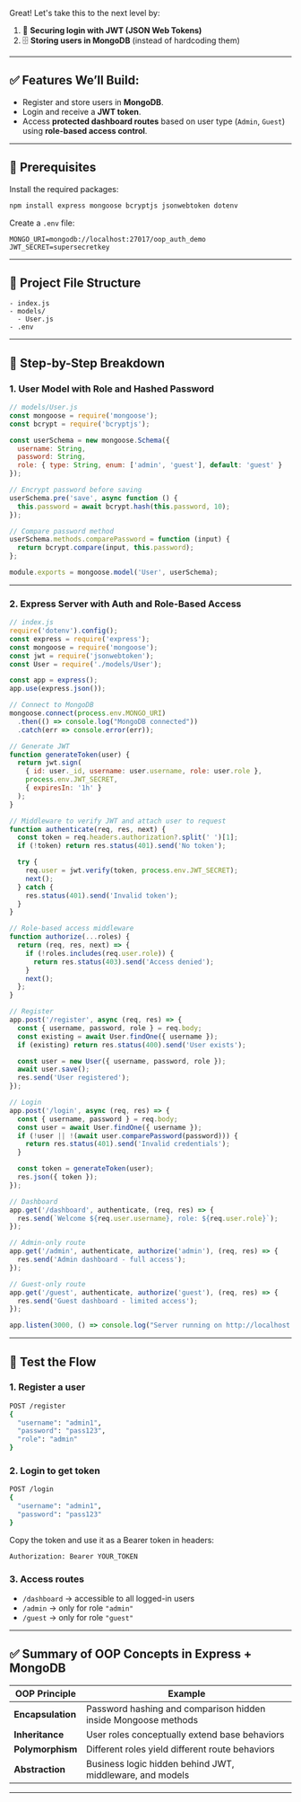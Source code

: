 Great! Let's take this to the next level by:

1. 🔐 **Securing login with JWT (JSON Web Tokens)**
2. 🗄️ **Storing users in MongoDB** (instead of hardcoding them)

---

## ✅ Features We’ll Build:

* Register and store users in **MongoDB**.
* Login and receive a **JWT token**.
* Access **protected dashboard routes** based on user type (`Admin`, `Guest`) using **role-based access control**.

---

## 🔧 Prerequisites

Install the required packages:

```bash
npm install express mongoose bcryptjs jsonwebtoken dotenv
```

Create a `.env` file:

```
MONGO_URI=mongodb://localhost:27017/oop_auth_demo
JWT_SECRET=supersecretkey
```

---

## 📁 Project File Structure

```
- index.js
- models/
  - User.js
- .env
```

---

## 🧠 Step-by-Step Breakdown

### 1. **User Model with Role and Hashed Password**

```js
// models/User.js
const mongoose = require('mongoose');
const bcrypt = require('bcryptjs');

const userSchema = new mongoose.Schema({
  username: String,
  password: String,
  role: { type: String, enum: ['admin', 'guest'], default: 'guest' }
});

// Encrypt password before saving
userSchema.pre('save', async function () {
  this.password = await bcrypt.hash(this.password, 10);
});

// Compare password method
userSchema.methods.comparePassword = function (input) {
  return bcrypt.compare(input, this.password);
};

module.exports = mongoose.model('User', userSchema);
```

---

### 2. **Express Server with Auth and Role-Based Access**

```js
// index.js
require('dotenv').config();
const express = require('express');
const mongoose = require('mongoose');
const jwt = require('jsonwebtoken');
const User = require('./models/User');

const app = express();
app.use(express.json());

// Connect to MongoDB
mongoose.connect(process.env.MONGO_URI)
  .then(() => console.log("MongoDB connected"))
  .catch(err => console.error(err));

// Generate JWT
function generateToken(user) {
  return jwt.sign(
    { id: user._id, username: user.username, role: user.role },
    process.env.JWT_SECRET,
    { expiresIn: '1h' }
  );
}

// Middleware to verify JWT and attach user to request
function authenticate(req, res, next) {
  const token = req.headers.authorization?.split(' ')[1];
  if (!token) return res.status(401).send('No token');

  try {
    req.user = jwt.verify(token, process.env.JWT_SECRET);
    next();
  } catch {
    res.status(401).send('Invalid token');
  }
}

// Role-based access middleware
function authorize(...roles) {
  return (req, res, next) => {
    if (!roles.includes(req.user.role)) {
      return res.status(403).send('Access denied');
    }
    next();
  };
}

// Register
app.post('/register', async (req, res) => {
  const { username, password, role } = req.body;
  const existing = await User.findOne({ username });
  if (existing) return res.status(400).send('User exists');

  const user = new User({ username, password, role });
  await user.save();
  res.send('User registered');
});

// Login
app.post('/login', async (req, res) => {
  const { username, password } = req.body;
  const user = await User.findOne({ username });
  if (!user || !(await user.comparePassword(password))) {
    return res.status(401).send('Invalid credentials');
  }

  const token = generateToken(user);
  res.json({ token });
});

// Dashboard
app.get('/dashboard', authenticate, (req, res) => {
  res.send(`Welcome ${req.user.username}, role: ${req.user.role}`);
});

// Admin-only route
app.get('/admin', authenticate, authorize('admin'), (req, res) => {
  res.send('Admin dashboard - full access');
});

// Guest-only route
app.get('/guest', authenticate, authorize('guest'), (req, res) => {
  res.send('Guest dashboard - limited access');
});

app.listen(3000, () => console.log("Server running on http://localhost:3000"));
```

---

## 🧪 Test the Flow

### 1. Register a user

```bash
POST /register
{
  "username": "admin1",
  "password": "pass123",
  "role": "admin"
}
```

### 2. Login to get token

```bash
POST /login
{
  "username": "admin1",
  "password": "pass123"
}
```

Copy the token and use it as a Bearer token in headers:

```
Authorization: Bearer YOUR_TOKEN
```

### 3. Access routes

* `/dashboard` → accessible to all logged-in users
* `/admin` → only for role `"admin"`
* `/guest` → only for role `"guest"`

---

## ✅ Summary of OOP Concepts in Express + MongoDB

| OOP Principle     | Example                                                        |
| ----------------- | -------------------------------------------------------------- |
| **Encapsulation** | Password hashing and comparison hidden inside Mongoose methods |
| **Inheritance**   | User roles conceptually extend base behaviors                  |
| **Polymorphism**  | Different roles yield different route behaviors                |
| **Abstraction**   | Business logic hidden behind JWT, middleware, and models       |

---
